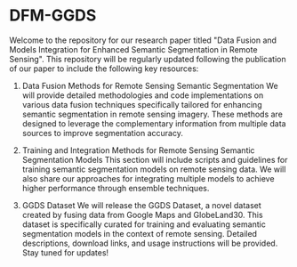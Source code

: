 # DFM-GGDS

Welcome to the repository for our research paper titled "Data Fusion and Models Integration for Enhanced Semantic Segmentation in Remote Sensing". This repository will be regularly updated following the publication of our paper to include the following key resources:

1. Data Fusion Methods for Remote Sensing Semantic Segmentation
We will provide detailed methodologies and code implementations on various data fusion techniques specifically tailored for enhancing semantic segmentation in remote sensing imagery. These methods are designed to leverage the complementary information from multiple data sources to improve segmentation accuracy.

2. Training and Integration Methods for Remote Sensing Semantic Segmentation Models
This section will include scripts and guidelines for training semantic segmentation models on remote sensing data. We will also share our approaches for integrating multiple models to achieve higher performance through ensemble techniques.

3. GGDS Dataset
We will release the GGDS Dataset, a novel dataset created by fusing data from Google Maps and GlobeLand30. This dataset is specifically curated for training and evaluating semantic segmentation models in the context of remote sensing. Detailed descriptions, download links, and usage instructions will be provided.
Stay tuned for updates!
